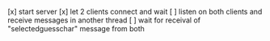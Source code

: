 [x] start server
[x] let 2 clients connect and wait
[ ] listen on both clients and receive messages in another thread
[ ] wait for receival of "selectedguesschar" message from both
